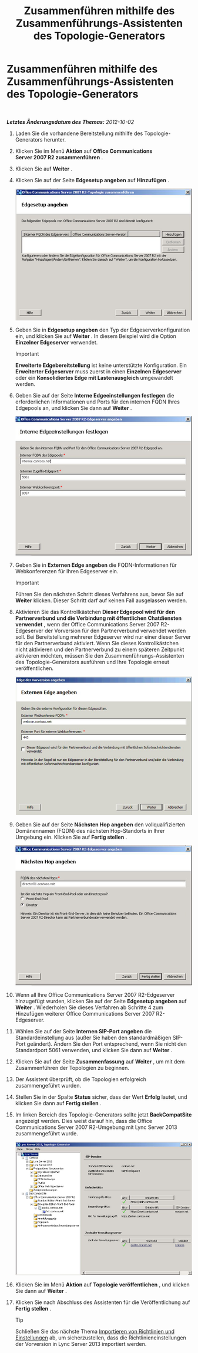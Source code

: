 ﻿---
title: Zusammenführen mithilfe des Zusammenführungs-Assistenten des Topologie-Generators
TOCTitle: Zusammenführen mithilfe des Zusammenführungs-Assistenten des Topologie-Generators
ms:assetid: c3f3c425-dab6-4dcd-bf0e-d7fde05f2ebf
ms:mtpsurl: https://technet.microsoft.com/de-de/library/JJ205243(v=OCS.15)
ms:contentKeyID: 49295328
ms.date: 05/19/2016
mtps_version: v=OCS.15
ms.translationtype: HT
---

# Zusammenführen mithilfe des Zusammenführungs-Assistenten des Topologie-Generators

 

_**Letztes Änderungsdatum des Themas:** 2012-10-02_

1.  Laden Sie die vorhandene Bereitstellung mithilfe des Topologie-Generators herunter.

2.  Klicken Sie im Menü **Aktion** auf **Office Communications Server 2007 R2 zusammenführen** .

3.  Klicken Sie auf **Weiter** .

4.  Klicken Sie auf der Seite **Edgesetup angeben** auf **Hinzufügen** .
    
    ![Zusammenführungs-Assistent für Topologien, Edgesetup angeben (Seite)](images/JJ205243.cdca609d-d4d5-47d9-9ff8-8b1daa4106e1(OCS.15).jpg "Zusammenführungs-Assistent für Topologien, Edgesetup angeben (Seite)")  

5.  Geben Sie in **Edgesetup angeben** den Typ der Edgeserverkonfiguration ein, und klicken Sie auf **Weiter** . In diesem Beispiel wird die Option **Einzelner Edgeserver** verwendet.
    

    > [!IMPORTANT]
    > <STRONG>Erweiterte Edgebereitstellung</STRONG> ist keine unterstützte Konfiguration. Ein <STRONG>Erweiterter Edgeserver</STRONG> muss zuerst in einen <STRONG>Einzelnen Edgeserver</STRONG> oder ein <STRONG>Konsolidiertes Edge mit Lastenausgleich</STRONG> umgewandelt werden.



6.  Geben Sie auf der Seite **Interne Edgeeinstellungen festlegen** die erforderlichen Informationen und Ports für den internen FQDN Ihres Edgepools an, und klicken Sie dann auf **Weiter** .
    
    ![Interne Edgeeinstellungen festlegen (Dialogfeld)](images/JJ205243.dd664761-839c-4ac8-bd1a-5525589dfbb0(OCS.15).jpg "Interne Edgeeinstellungen festlegen (Dialogfeld)")  

7.  Geben Sie in **Externen Edge angeben** die FQDN-Informationen für Webkonferenzen für Ihren Edgeserver ein.
    

    > [!IMPORTANT]
    > Führen Sie den nächsten Schritt dieses Verfahrens aus, bevor Sie auf <STRONG>Weiter</STRONG> klicken. Dieser Schritt darf auf keinen Fall ausgelassen werden.



8.  Aktivieren Sie das Kontrollkästchen **Dieser Edgepool wird für den Partnerverbund und die Verbindung mit öffentlichen Chatdiensten verwendet** , wenn der Office Communications Server 2007 R2-Edgeserver der Vorversion für den Partnerverbund verwendet werden soll. Bei Bereitstellung mehrerer Edgeserver wird nur einer dieser Server für den Partnerverbund aktiviert. Wenn Sie dieses Kontrollkästchen nicht aktivieren und den Partnerverbund zu einem späteren Zeitpunkt aktivieren möchten, müssen Sie den Zusammenführungs-Assistenten des Topologie-Generators ausführen und Ihre Topologie erneut veröffentlichen.
    
    ![Edgeserver-Dialogfeld, externen Edge angeben (Seite)](images/JJ205243.32e97ce5-92f0-477e-8125-5d2ece237b13(OCS.15).jpg "Edgeserver-Dialogfeld, externen Edge angeben (Seite)")  

9.  Geben Sie auf der Seite **Nächsten Hop angeben** den vollqualifizierten Domänennamen (FQDN) des nächsten Hop-Standorts in Ihrer Umgebung ein. Klicken Sie auf **Fertig stellen** .
    
    ![Edgeserver-Dialogfeld, nächsten Hop angeben (Seite)](images/JJ205243.e734ee0d-f91c-4f3f-8ae6-248ecabcf678(OCS.15).jpg "Edgeserver-Dialogfeld, nächsten Hop angeben (Seite)")  

10. Wenn all Ihre Office Communications Server 2007 R2-Edgeserver hinzugefügt wurden, klicken Sie auf der Seite **Edgesetup angeben** auf **Weiter** . Wiederholen Sie dieses Verfahren ab Schritte 4 zum Hinzufügen weiterer Office Communications Server 2007 R2-Edgeserver.

11. Wählen Sie auf der Seite **Internen SIP-Port angeben** die Standardeinstellung aus (außer Sie haben den standardmäßigen SIP-Port geändert). Ändern Sie den Port entsprechend, wenn Sie nicht den Standardport 5061 verwenden, und klicken Sie dann auf **Weiter** .

12. Klicken Sie auf der Seite **Zusammenfassung** auf **Weiter** , um mit dem Zusammenführen der Topologien zu beginnen.

13. Der Assistent überprüft, ob die Topologien erfolgreich zusammengeführt wurden.

14. Stellen Sie in der Spalte **Status** sicher, dass der Wert **Erfolg** lautet, und klicken Sie dann auf **Fertig stellen** .

15. Im linken Bereich des Topologie-Generators sollte jetzt **BackCompatSite** angezeigt werden. Dies weist darauf hin, dass die Office Communications Server 2007 R2-Umgebung mit Lync Server 2013 zusammengeführt wurde.
    
    ![Topologie-Generator mit zusammengeführter Topologie](images/JJ205243.62751c76-f018-4c6d-bb48-c61ef8974d31(OCS.15).jpg "Topologie-Generator mit zusammengeführter Topologie")  

16. Klicken Sie im Menü **Aktion** auf **Topologie veröffentlichen** , und klicken Sie dann auf **Weiter** .

17. Klicken Sie nach Abschluss des Assistenten für die Veröffentlichung auf **Fertig stellen** .
    

    > [!TIP]
    > Schließen Sie das nächste Thema <A href="import-policies-and-settings.md">Importieren von Richtlinien und Einstellungen</A> ab, um sicherzustellen, dass die Richtlinieneinstellungen der Vorversion in Lync Server 2013 importiert werden.


